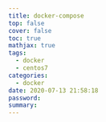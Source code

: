 ```yaml
---
title: docker-compose
top: false
cover: false
toc: true
mathjax: true
tags:
  - docker
  - centos7
categories:
  - docker
date: 2020-07-13 21:58:18
password:
summary:
---
```

